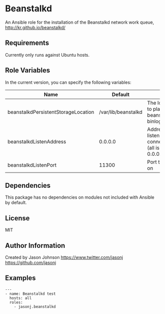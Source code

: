 Beanstalkd
========

An Ansible role for the installation of the Beanstalkd network work queue, http://kr.github.io/beanstalkd/

Requirements
------------

Currently only runs against Ubuntu hosts.

Role Variables
--------------

In the current version, you can specify the following variables:

| Name                                | Default             |                                                    |
|-------------------------------------|---------------------|----------------------------------------------------|
| beanstalkdPersistentStorageLocation | /var/lib/beanstalkd | The location to place beanstalkd's binlog          |
| beanstalkdListenAddress             | 0.0.0.0             | Address to listen for connections (all is 0.0.0.0) |
| beanstalkdListenPort                | 11300               | Port to listen on                                  |


Dependencies
------------

This package has no dependencies on modules not included with Ansible by default.

License
-------

MIT

Author Information
------------------

Created by Jason Johnson
https://www.twitter.com/jasonj
https://github.com/jasonj

Examples
--------

```
---
- name: Beanstalkd test
  hosts: all
  roles:
    - jasonj.beanstalkd
```
